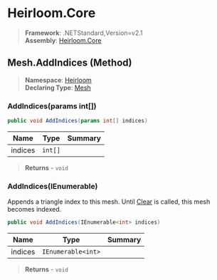 # Heirloom.Core

> **Framework**: .NETStandard,Version=v2.1  
> **Assembly**: [Heirloom.Core][0]

## Mesh.AddIndices (Method)

> **Namespace**: [Heirloom][0]  
> **Declaring Type**: [Mesh][1]

### AddIndices(params int[])

```cs
public void AddIndices(params int[] indices)
```

| Name    | Type    | Summary |
|---------|---------|---------|
| indices | `int[]` |         |

> **Returns** - `void`

### AddIndices(IEnumerable<int>)

Appends a triangle index to this mesh. Until [Clear][2] is called, this mesh becomes indexed.

```cs
public void AddIndices(IEnumerable<int> indices)
```

| Name    | Type               | Summary |
|---------|--------------------|---------|
| indices | `IEnumerable<int>` |         |

> **Returns** - `void`

[0]: ../../../Heirloom.Core.md
[1]: ../Mesh.md
[2]: Clear.md
